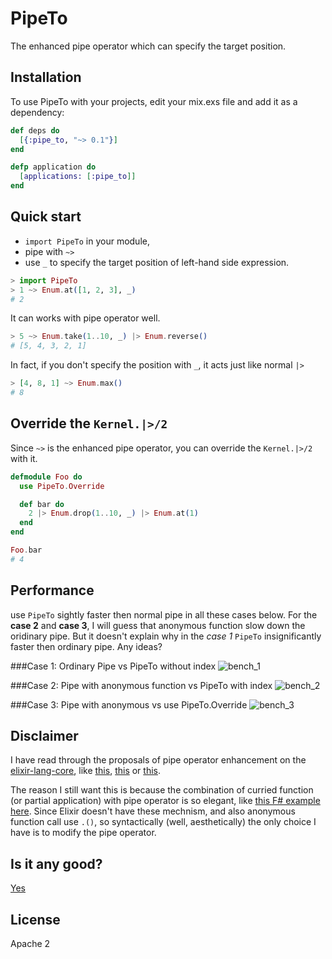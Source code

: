 # PipeTo

The enhanced pipe operator which can specify the target position.

## Installation

To use PipeTo with your projects, edit your mix.exs file and add it as a dependency:

```elixir
def deps do
  [{:pipe_to, "~> 0.1"}]
end

defp application do
  [applications: [:pipe_to]]
end
```

## Quick start

* `import PipeTo` in your module,
* pipe with `~>`
* use `_` to specify the target position of left-hand side expression.

```elixir
> import PipeTo
> 1 ~> Enum.at([1, 2, 3], _)
# 2
```

It can works with pipe operator well.

```elixir
> 5 ~> Enum.take(1..10, _) |> Enum.reverse()
# [5, 4, 3, 2, 1]
```

In fact, if you don't specify the position with `_`, it acts just like normal `|>`
```elixir
> [4, 8, 1] ~> Enum.max()
# 8
```

## Override the `Kernel.|>/2`
Since `~>` is the enhanced pipe operator, you can override the `Kernel.|>/2` with it.

```elixir
defmodule Foo do
  use PipeTo.Override

  def bar do
    2 |> Enum.drop(1..10, _) |> Enum.at(1)
  end
end

Foo.bar
# 4
```

## Performance

use `PipeTo` sightly faster then normal pipe in all these cases below. For the __case 2__ and __case 3__, I will guess
that anonymous function slow down the oridinary pipe. But it doesn't explain why in the _case 1_ `PipeTo` insignificantly faster
then ordinary pipe. Any ideas?

###Case 1: Ordinary Pipe vs PipeTo without index
![bench_1](https://cloud.githubusercontent.com/assets/241597/18634415/6215a2b2-7eb3-11e6-93c6-7606e89f6603.png)

###Case 2: Pipe with anonymous function vs PipeTo with index
![bench_2](https://cloud.githubusercontent.com/assets/241597/18634414/621593f8-7eb3-11e6-8c31-2895efd150b8.png)

###Case 3: Pipe with anonymous vs use PipeTo.Override
![bench_3](https://cloud.githubusercontent.com/assets/241597/18634416/6217001c-7eb3-11e6-94dd-aacc9dec2ad1.png)

## Disclaimer
  I have read through the proposals of pipe operator enhancement on the [elixir-lang-core](https://groups.google.com/forum/#!forum/elixir-lang-core), like [this](https://groups.google.com/forum/#!searchin/elixir-lang-core/pipe$20argument%7Csort:relevance/elixir-lang-core/jKOJ1zUYwaE/SIKql6ybAQAJ), [this](https://groups.google.com/forum/#!searchin/elixir-lang-core/pipe$20argument|sort:relevance/elixir-lang-) or [this](https://groups.google.com/forum/#!searchin/elixir-lang-core/pipe$20argument|sort:relevance/elixir-lang-core/wTK072BdJus/GOUMaUrEEQAJ).

  The reason I still want this is because the combination of curried function (or partial application) with pipe operator is so elegant, like [this F# example here](https://fsharpforfunandprofit.com/posts/partial-application/). Since Elixir doesn't have these mechnism, and also anonymous function call use `.()`, so syntactically (well, aesthetically) the only choice I have is to modify the pipe operator.

## Is it any good?
[Yes](https://news.ycombinator.com/item?id=3067434)

## License
Apache 2
